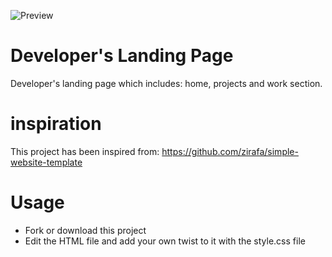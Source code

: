 ![Preview](https://user-images.githubusercontent.com/51265624/121078424-3ff84d00-c7d9-11eb-93cd-1d95f8d2d38b.png)


# Developer's Landing Page
Developer's landing page which includes: home, projects and work section.

# inspiration
This project has been inspired from: https://github.com/zirafa/simple-website-template

# Usage
 - Fork or download this project
 - Edit the HTML file and add your own twist to it with the style.css file
